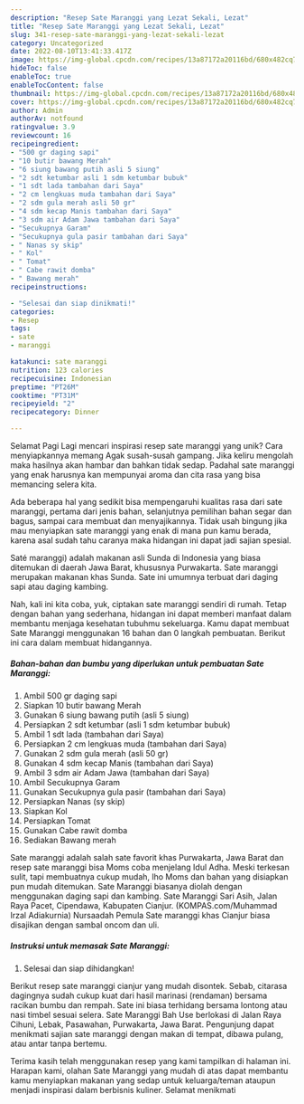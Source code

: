 ```yaml
---
description: "Resep Sate Maranggi yang Lezat Sekali, Lezat"
title: "Resep Sate Maranggi yang Lezat Sekali, Lezat"
slug: 341-resep-sate-maranggi-yang-lezat-sekali-lezat
category: Uncategorized
date: 2022-08-10T13:41:33.417Z
image: https://img-global.cpcdn.com/recipes/13a87172a20116bd/680x482cq70/sate-maranggi-foto-resep-utama.jpg
hideToc: false
enableToc: true
enableTocContent: false
thumbnail: https://img-global.cpcdn.com/recipes/13a87172a20116bd/680x482cq70/sate-maranggi-foto-resep-utama.jpg
cover: https://img-global.cpcdn.com/recipes/13a87172a20116bd/680x482cq70/sate-maranggi-foto-resep-utama.jpg
author: Admin
authorAv: notfound
ratingvalue: 3.9
reviewcount: 16
recipeingredient:
- "500 gr daging sapi"
- "10 butir bawang Merah"
- "6 siung bawang putih asli 5 siung"
- "2 sdt ketumbar asli 1 sdm ketumbar bubuk"
- "1 sdt lada tambahan dari Saya"
- "2 cm lengkuas muda tambahan dari Saya"
- "2 sdm gula merah asli 50 gr"
- "4 sdm kecap Manis tambahan dari Saya"
- "3 sdm air Adam Jawa tambahan dari Saya"
- "Secukupnya Garam"
- "Secukupnya gula pasir tambahan dari Saya"
- " Nanas sy skip"
- " Kol"
- " Tomat"
- " Cabe rawit domba"
- " Bawang merah"
recipeinstructions:

- "Selesai dan siap dinikmati!"
categories:
- Resep
tags:
- sate
- maranggi

katakunci: sate maranggi 
nutrition: 123 calories
recipecuisine: Indonesian
preptime: "PT26M"
cooktime: "PT31M"
recipeyield: "2"
recipecategory: Dinner

---
```



Selamat Pagi Lagi mencari inspirasi resep sate maranggi yang unik? Cara menyiapkannya memang Agak susah-susah gampang. Jika keliru mengolah maka hasilnya akan hambar dan bahkan tidak sedap. Padahal sate maranggi yang enak harusnya kan mempunyai aroma dan cita rasa yang bisa memancing selera kita.


Ada beberapa hal yang sedikit bisa mempengaruhi kualitas rasa dari sate maranggi, pertama dari jenis bahan, selanjutnya pemilihan bahan segar dan bagus, sampai cara membuat dan menyajikannya. Tidak usah bingung jika mau menyiapkan sate maranggi yang enak di mana pun kamu berada, karena asal sudah tahu caranya maka hidangan ini dapat jadi sajian spesial.

Saté maranggi) adalah makanan asli Sunda di Indonesia yang biasa ditemukan di daerah Jawa Barat, khususnya Purwakarta. Sate maranggi merupakan makanan khas Sunda. Sate ini umumnya terbuat dari daging sapi atau daging kambing.


Nah, kali ini kita coba, yuk, ciptakan sate maranggi sendiri di rumah. Tetap dengan bahan yang sederhana, hidangan ini dapat memberi manfaat dalam membantu menjaga kesehatan tubuhmu sekeluarga. Kamu dapat membuat Sate Maranggi menggunakan 16 bahan dan 0 langkah pembuatan. Berikut ini cara dalam membuat hidangannya.

<!--inarticleads1-->

##### Bahan-bahan dan bumbu yang diperlukan untuk pembuatan Sate Maranggi:

1. Ambil 500 gr daging sapi
1. Siapkan 10 butir bawang Merah
1. Gunakan 6 siung bawang putih (asli 5 siung)
1. Persiapkan 2 sdt ketumbar (asli 1 sdm ketumbar bubuk)
1. Ambil 1 sdt lada (tambahan dari Saya)
1. Persiapkan 2 cm lengkuas muda (tambahan dari Saya)
1. Gunakan 2 sdm gula merah (asli 50 gr)
1. Gunakan 4 sdm kecap Manis (tambahan dari Saya)
1. Ambil 3 sdm air Adam Jawa (tambahan dari Saya)
1. Ambil Secukupnya Garam
1. Gunakan Secukupnya gula pasir (tambahan dari Saya)
1. Persiapkan  Nanas (sy skip)
1. Siapkan  Kol
1. Persiapkan  Tomat
1. Gunakan  Cabe rawit domba
1. Sediakan  Bawang merah


Sate maranggi adalah salah sate favorit khas Purwakarta, Jawa Barat dan resep sate maranggi bisa Moms coba menjelang Idul Adha. Meski terkesan sulit, tapi membuatnya cukup mudah, lho Moms dan bahan yang disiapkan pun mudah ditemukan. Sate Maranggi biasanya diolah dengan menggunakan daging sapi dan kambing. Sate Maranggi Sari Asih, Jalan Raya Pacet, Cipendawa, Kabupaten Cianjur. (KOMPAS.com/Muhammad Irzal Adiakurnia) Nursaadah Pemula Sate maranggi khas Cianjur biasa disajikan dengan sambal oncom dan uli. 

<!--inarticleads2-->

##### Instruksi untuk memasak Sate Maranggi:


1. Selesai dan siap dihidangkan!

Berikut resep sate maranggi cianjur yang mudah disontek. Sebab, citarasa dagingnya sudah cukup kuat dari hasil marinasi (rendaman) bersama racikan bumbu dan rempah. Sate ini biasa terhidang bersama lontong atau nasi timbel sesuai selera. Sate Maranggi Bah Use berlokasi di Jalan Raya Cihuni, Lebak, Pasawahan, Purwakarta, Jawa Barat. Pengunjung dapat menikmati sajian sate maranggi dengan makan di tempat, dibawa pulang, atau antar tanpa bertemu. 

Terima kasih telah menggunakan resep yang kami tampilkan di halaman ini. Harapan kami, olahan Sate Maranggi yang mudah di atas dapat membantu kamu menyiapkan makanan yang sedap untuk keluarga/teman ataupun menjadi inspirasi dalam berbisnis kuliner. Selamat menikmati
